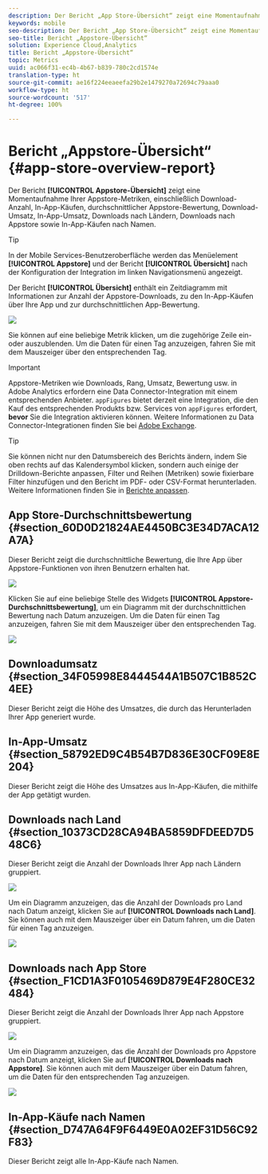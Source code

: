 ```yaml
---
description: Der Bericht „App Store-Übersicht“ zeigt eine Momentaufnahme Ihrer App Store-Metriken, einschließlich der Anzahl der Downloads, der In-App-Käufe, der durchschnittlichen App Store-Bewertung, des Downloadumsatzes, des In-App-Umsatzes, der Downloads nach Ländern, der Downloads nach App Stores und der In-App-Käufe nach Namen.
keywords: mobile
seo-description: Der Bericht „App Store-Übersicht“ zeigt eine Momentaufnahme Ihrer App Store-Metriken, einschließlich der Anzahl der Downloads, der In-App-Käufe, der durchschnittlichen App Store-Bewertung, des Downloadumsatzes, des In-App-Umsatzes, der Downloads nach Ländern, der Downloads nach App Stores und der In-App-Käufe nach Namen.
seo-title: Bericht „Appstore-Übersicht“
solution: Experience Cloud,Analytics
title: Bericht „Appstore-Übersicht“
topic: Metrics
uuid: ac066f31-ec4b-4b67-b839-780c2cd1574e
translation-type: ht
source-git-commit: ae16f224eeaeefa29b2e1479270a72694c79aaa0
workflow-type: ht
source-wordcount: '517'
ht-degree: 100%

---
```



# Bericht „Appstore-Übersicht“ {#app-store-overview-report}

Der Bericht **[!UICONTROL Appstore-Übersicht]** zeigt eine Momentaufnahme Ihrer Appstore-Metriken, einschließlich Download-Anzahl, In-App-Käufen, durchschnittlicher Appstore-Bewertung, Download-Umsatz, In-App-Umsatz, Downloads nach Ländern, Downloads nach Appstore sowie In-App-Käufen nach Namen.

>[!TIP]
>
>In der Mobile Services-Benutzeroberfläche werden das Menüelement **[!UICONTROL Appstore]** und der Bericht **[!UICONTROL Übersicht]** nach der Konfiguration der Integration im linken Navigationsmenü angezeigt.

Der Bericht **[!UICONTROL Übersicht]** enthält ein Zeitdiagramm mit Informationen zur Anzahl der Appstore-Downloads, zu den In-App-Käufen über Ihre App und zur durchschnittlichen App-Bewertung.

![](assets/app_store_metrics.png)

Sie können auf eine beliebige Metrik klicken, um die zugehörige Zeile ein- oder auszublenden. Um die Daten für einen Tag anzuzeigen, fahren Sie mit dem Mauszeiger über den entsprechenden Tag.

>[!IMPORTANT]
>
>Appstore-Metriken wie Downloads, Rang, Umsatz, Bewertung usw. in Adobe Analytics erfordern eine Data Connector-Integration mit einem entsprechenden Anbieter. `appFigures` bietet derzeit eine Integration, die den Kauf des entsprechenden Produkts bzw. Services von `appFigures` erfordert, **bevor** Sie die Integration aktivieren können. Weitere Informationen zu Data Connector-Integrationen finden Sie bei [Adobe Exchange](https://www.adobeexchange.com/experiencecloud.html).

>[!TIP]
>
>Sie können nicht nur den Datumsbereich des Berichts ändern, indem Sie oben rechts auf das Kalendersymbol klicken, sondern auch einige der Drilldown-Berichte anpassen, Filter und Reihen (Metriken) sowie fixierbare Filter hinzufügen und den Bericht im PDF- oder CSV-Format herunterladen. Weitere Informationen finden Sie in [Berichte anpassen](/help/using/usage/reports-customize/reports-customize.md).

## App Store-Durchschnittsbewertung {#section_60D0D21824AE4450BC3E34D7ACA12A7A}

Dieser Bericht zeigt die durchschnittliche Bewertung, die Ihre App über Appstore-Funktionen von ihren Benutzern erhalten hat.

![](assets/app_store_rating.png)

Klicken Sie auf eine beliebige Stelle des Widgets **[!UICONTROL Appstore-Durchschnittsbewertung]**, um ein Diagramm mit der durchschnittlichen Bewertung nach Datum anzuzeigen. Um die Daten für einen Tag anzuzeigen, fahren Sie mit dem Mauszeiger über den entsprechenden Tag.

![](assets/app_store_downloads_detail.png)

## Downloadumsatz {#section_34F05998E8444544A1B507C1B852C4EE}

Dieser Bericht zeigt die Höhe des Umsatzes, die durch das Herunterladen Ihrer App generiert wurde.

## In-App-Umsatz  {#section_58792ED9C4B54B7D836E30CF09E8E204}

Dieser Bericht zeigt die Höhe des Umsatzes aus In-App-Käufen, die mithilfe der App getätigt wurden.

## Downloads nach Land  {#section_10373CD28CA94BA5859DFDEED7D548C6}

Dieser Bericht zeigt die Anzahl der Downloads Ihrer App nach Ländern gruppiert.

![](assets/country.png)

Um ein Diagramm anzuzeigen, das die Anzahl der Downloads pro Land nach Datum anzeigt, klicken Sie auf **[!UICONTROL Downloads nach Land]**. Sie können auch mit dem Mauszeiger über ein Datum fahren, um die Daten für einen Tag anzuzeigen.

![](assets/downloads_by_country.png)

## Downloads nach App Store  {#section_F1CD1A3F0105469D879E4F280CE32484}

Dieser Bericht zeigt die Anzahl der Downloads Ihrer App nach Appstore gruppiert.

![](assets/app_store.png)

Um ein Diagramm anzuzeigen, das die Anzahl der Downloads pro Appstore nach Datum anzeigt, klicken Sie auf **[!UICONTROL Downloads nach Appstore]**. Sie können auch mit dem Mauszeiger über ein Datum fahren, um die Daten für den entsprechenden Tag anzuzeigen.

![](assets/app_store_downloads_detail.png)

## In-App-Käufe nach Namen  {#section_D747A64F9F6449E0A02EF31D56C92F83}

Dieser Bericht zeigt alle In-App-Käufe nach Namen.
